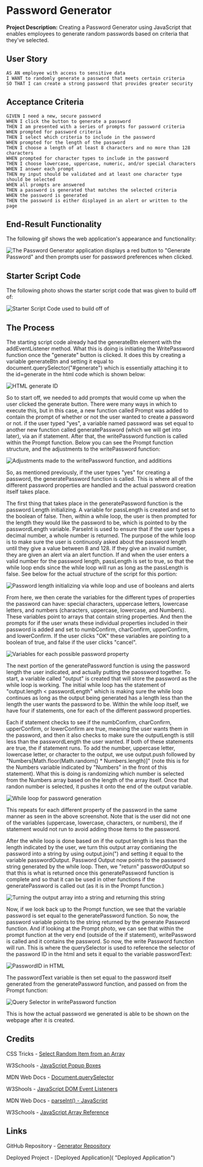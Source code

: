 # Password Generator
**Project Description:** 
  Creating a Password Generator using JavaScript that enables employees to generate random passwords based on criteria that they’ve selected.

## User Story

```
AS AN employee with access to sensitive data
I WANT to randomly generate a password that meets certain criteria
SO THAT I can create a strong password that provides greater security
```

## Acceptance Criteria

```
GIVEN I need a new, secure password
WHEN I click the button to generate a password
THEN I am presented with a series of prompts for password criteria
WHEN prompted for password criteria
THEN I select which criteria to include in the password
WHEN prompted for the length of the password
THEN I choose a length of at least 8 characters and no more than 128 characters
WHEN prompted for character types to include in the password
THEN I choose lowercase, uppercase, numeric, and/or special characters
WHEN I answer each prompt
THEN my input should be validated and at least one character type should be selected
WHEN all prompts are answered
THEN a password is generated that matches the selected criteria
WHEN the password is generated
THEN the password is either displayed in an alert or written to the page
```

## End-Result Functionality

The following gif shows the web application's appearance and functionality:

![The Password Generator application displays a red button to "Generate Password" and then prompts user for password preferences when clicked.](./Assets/Password-Generator.gif)


## Starter Script Code

The following photo shows the starter script code that was given to build off of:

![Starter Script Code used to build off of](./Assets/starter.png)


## The Process

The starting script code already had the generateBtn element with the addEventListener method. What this is doing is initiating the WritePassword function once the "generate" button is clicked. It does this by creating a variable generateBtn and setting it equal to document.querySelector("#generate") which is essentially attaching it to the id=generate in the html code which is shown below:

![HTML generate ID](./Assets/generateID.png)

So to start off, we needed to add prompts that would come up when the user clicked the generate button. There were many ways in which to execute this, but in this case, a new function called Prompt was added to contain the prompt of whether or not the user wanted to create a password or not. if the user typed "yes", a variable named password was set equal to another new function called generatePassword (which we will get into later), via an if statement. After that, the writePassword function is called within the Prompt function. Below you can see the Prompt function structure, and the adjustments to the writePassword function:

![Adjustments made to the writePassword function, and additions](./Assets/functionAdjustments.png)

So, as mentioned previously, if the user types "yes" for creating a password, the generatePassword function is called. This is where all of the different password properties are handled and the actual password creation itself takes place.

The first thing that takes place in the generatePassword function is the password Length initializing. A variable for passLength is created and set to the boolean of false. Then, within a while loop, the user is then prompted for the length they would like the password to be, which is pointed to by the passwordLength variable. ParseInt is used to ensure that if the user types a decimal number, a whole number is returned. The purpose of the while loop is to make sure the user is continuosly asked about the password length until they give a value between 8 and 128. If they give an invalid number, they are given an alert via an alert function. If and when the user enters a valid number for the password length, passLength is set to true, so that the while loop ends since the while loop will run as long as the passLength is false. See below for the actual structure of the script for this portion:

![Password length initializing via while loop and use of booleans and alerts](./Assets/passLength.png)

From here, we then cerate the variables for the different types of properties the password can have: special characters, uppercase letters, lowercase letters, and numbers (characters, uppercase, lowercase, and Numbers). These variables point to arrays that contain string properties. And then the prompts for if the user wnats these individual properties included in their password is added and set to numbConfirm, charConfirm, upperConfirm, and lowerConfirm. If the user clicks "OK" these variables are pointing to a boolean of true, and false if the user clicks "cancel".

![Variables for each possible password property](./Assets/passProperties.png)

The next portion of the generatePassword function is using the password length the user indicated, and actually putting the paossword together. To start, a variable called "output" is created that will store the password as the while loop is working. The initial while loop has the statement of "output.length < passwordLength" which is making sure the while loop continues as long as the output being generated has a length less than the length the user wants the password to be. Within the while loop itself, we have four if statements, one for each of the different password properties. 

Each if statement checks to see if the numbConfirm, charConfirm, upperConfirm, or lowerConfirm are true, meaning the user wants them in the password, and then it also checks to make sure the outputLength is still less than the passwordLength the user wanted. If both of these statements are true, the if statement runs. To add the number, uppercase letter, lowercase letter, or character to the output, we use output.push followed by "Numbers[Math.floor(Math.random() * Numbers.length)]" (note this is for the Numbers variable indicated by "Numbers" in the front of this statement). What this is doing is randomizing which number is selected from the Numbers array based on the length of the array itself. Once that randon number is selected, it pushes it onto the end of the output variable. 

![While loop for password generation](./Assets/generatorWhileLoop.png)

This repeats for each different property of the password in the same manner as seen in the above screenshot. Note that is the user did not one of the variables (uppercase, lowercase, characters, or numbers), the if statement would not run to avoid adding those items to the password. 

After the while loop is done based on if the output length is less than the length indicated by the user, we turn this output array contianing the password into a string by using output.join(") and setting it equal to the variable passwordOutput. Password Output now points to the password string generated by the while loop. Then, we "return" passwordOutput so that this is what is returned once this generatePassword function is complete and so that it can be used in other functions if the generatePassword is called out (as it is in the Prompt function.)

![Turning the output array into a string and returning this string](./Assets/passwordOutput.png)

Now, if we look back up to the Prompt function, we see that the variable password is set equal to the generatePassword function. So now, the password variable points to the string returned by the generate Password function. And if looking at the Prompt photo, we can see that within the prompt function at the very end (outside of the if statement), writePassword is called and it contains the password. So now, the write Password function will run. This is where the querySelector is used to reference the selector of the password ID in the html and sets it equal to the variable passwordText: 

![PasswordID in HTML](./Assets/passwordID.png)

The passwordText variable is then set equal to the password itself generated from the generatePassword function, and passed on from the Prompt function:

![Query Selector in writePassword function](./Assets/writePassword.png)

This is how the actual password we generated is able to be shown on the webpage after it is created. 



## Credits

CSS Tricks - [Select Random Item from an Array](https://css-tricks.com/snippets/javascript/select-random-item-array/ "Array Randomize")

W3Schools - [JavaScript Popup Boxes](https://www.w3schools.com/js/js_popup.asp)

MDN Web Docs - [Document.querySelector](https://developer.mozilla.org/en-US/docs/Web/API/Document/querySelectorAll)

W3Shools - [JavaScript DOM Event Listeners](https://www.w3schools.com/js/js_htmldom_eventlistener.asp)

MDN Web Docs - [parseInt() - JavaScript](https://developer.mozilla.org/en-US/docs/Web/JavaScript/Reference/Global_Objects/parseInt)

W3Schools - [JavaScript Array Reference](https://www.w3schools.com/jsref/jsref_obj_array.asp)



## Links

GitHub Repository - [Generator Repository](https://github.com/ktrudickm/PasswordGenerator "Generator Repository")

Deployed Project - [Deployed Application]( "Deployed Application")